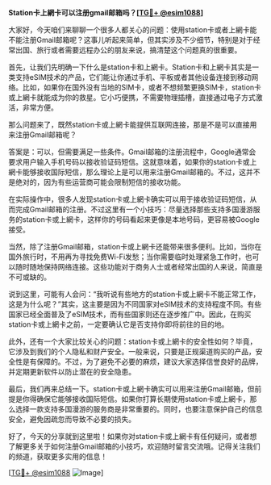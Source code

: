 **Station卡上網卡可以注册gmail邮箱吗？[[TG💪+ @esim1088](https://t.me/s/esim1088)]**

大家好，今天咱们来聊聊一个很多人都关心的问题：使用station卡或者上網卡能不能注册Gmail邮箱呢？这事儿听起来简单，但其实涉及不少细节，特别是对于经常出国、旅行或者需要远程办公的朋友来说，搞清楚这个问题真的很重要。

首先，让我们先明确一下什么是station卡和上網卡。Station卡和上網卡其实是一类支持eSIM技术的产品，它们能让你通过手机、平板或者其他设备连接到移动网络。比如，如果你在国外没有当地的SIM卡，或者不想频繁更换SIM卡，station卡或上網卡就能成为你的救星。它小巧便携，不需要物理插槽，直接通过电子方式激活，非常方便。

那么问题来了，既然station卡或上網卡能提供互联网连接，那是不是可以直接用来注册Gmail邮箱呢？

答案是：可以，但需要满足一些条件。Gmail邮箱的注册流程中，Google通常会要求用户输入手机号码以接收验证码短信。这就意味着，如果你的station卡或上網卡能够接收国际短信，那么理论上是可以用来注册Gmail邮箱的。不过，这并不是绝对的，因为有些运营商可能会限制短信的接收功能。

在实际操作中，很多人发现station卡或上網卡确实可以用于接收验证码短信，从而完成Gmail邮箱的注册。不过这里有一个小技巧：尽量选择那些支持多国漫游服务的station卡或上網卡，这样你的号码看起来更像是本地号码，更容易被Google接受。

当然，除了注册Gmail邮箱，station卡或上網卡还能带来很多便利。比如，当你在国外旅行时，不用再为寻找免费Wi-Fi发愁；当你需要临时处理紧急工作时，也可以随时随地保持网络连接。这些功能对于商务人士或者经常出国的人来说，简直是不可或缺的。

说到这里，可能有人会问：“我听说有些地方的station卡或上網卡不能正常工作，这是为什么呢？”其实，这主要是因为不同国家对eSIM技术的支持程度不同。有些国家已经全面普及了eSIM技术，而有些国家则还在逐步推广中。因此，在购买station卡或上網卡之前，一定要确认它是否支持你即将前往的目的地。

此外，还有一个大家比较关心的问题：station卡或上網卡的安全性如何？毕竟，它涉及到我们的个人隐私和财产安全。一般来说，只要是正规渠道购买的产品，安全性是有保障的。不过，为了避免不必要的麻烦，建议大家选择信誉良好的品牌，并定期更新软件以防止潜在的安全隐患。

最后，我们再来总结一下。station卡或上網卡确实可以用来注册Gmail邮箱，但前提是你得确保它能够接收国际短信。如果你打算长期使用station卡或上網卡，那么选择一款支持多国漫游的服务商是非常重要的。同时，也要注意保护自己的信息安全，避免因疏忽而导致不必要的损失。

好了，今天的分享就到这里啦！如果你对station卡或上網卡有任何疑问，或者想了解更多关于如何注册Gmail邮箱的小技巧，欢迎随时留言交流哦。记得关注我们的频道，获取更多实用的信息！

[[TG💪+ @esim1088](https://t.me/s/esim1088) ![Image](https://i.postimg.cc/4NQfJmqS/Snipaste-2025-05-13-00-14-12.png)]